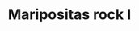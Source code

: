 ---
title: Maripositas rock I
date: 
draft: false

# descripcion
description : Maripositas con piedras

materials: Plata 925

color: Plateado

dimensions: 2,2cm

code: 01-04-0092

type: "Aros"

categories: []

# Images
# first image will be shown in the product page
images:
  # - image: "images/path_to_image"
  # La ubicacion de las imagenes es imagenes/Aros/Aros.Piedras/01-04-0092-maripositas-rock-i
  - image: "./images/aros/piedras/01-04-0092-maripositas-con-piedras_a.jpeg"
  - image: "./images/aros/piedras/01-04-0092-maripositas-con-piedras_b.jpeg"
---